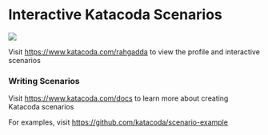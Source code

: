 # Interactive Katacoda Scenarios

[![](http://shields.katacoda.com/katacoda/rahgadda/count.svg)](https://www.katacoda.com/rahgadda "Get your profile on Katacoda.com")

Visit https://www.katacoda.com/rahgadda to view the profile and interactive scenarios

### Writing Scenarios
Visit https://www.katacoda.com/docs to learn more about creating Katacoda scenarios

For examples, visit https://github.com/katacoda/scenario-example
